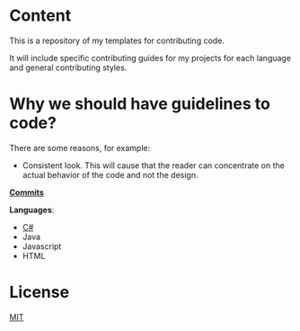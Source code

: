 # Content
This is a repository of my templates for contributing code.

It will include specific contributing guides for my projects for each language and general contributing styles.

# Why we should have guidelines to code?
There are some reasons, for example:

- Consistent look. This will cause that the reader can concentrate on the actual behavior of the code and not the design.

[**Commits**](commits.md)

**Languages**:
- [C#](./code-style/csharp.md)
- Java
- Javascript
- HTML

# License
[MIT](LICENSE)
